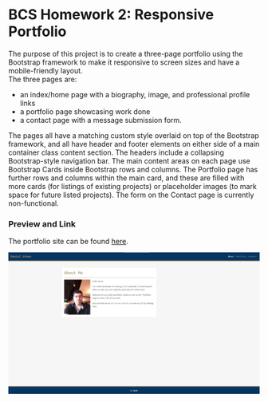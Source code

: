 # BCS Homework 2: Responsive Portfolio
The purpose of this project is to create a three-page portfolio using the Bootstrap framework to make it responsive to screen sizes and have a mobile-friendly layout.  
The three pages are:
- an index/home page with a biography, image, and professional profile links
- a portfolio page showcasing work done
- a contact page with a message submission form.

The pages all have a matching custom style overlaid on top of the Bootstrap framework, and all have header and footer elements on either side of a main container class content section. The headers include a collapsing Bootstrap-style navigation bar. The main content areas on each page use Bootstrap Cards inside Bootstrap rows and columns. The Portfolio page has further rows and columns within the main card, and these are filled with more cards (for listings of existing projects) or placeholder images (to mark space for future listed projects). The form on the Contact page is currently non-functional.

### Preview and Link
The portfolio site can be found [here](https:\\arbdt.github.io/responsive-portfolio).

![image](.\Assets\Images\preview-portfolio.png)
